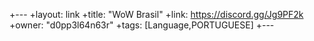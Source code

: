 +---
 +layout: link
 +title: "WoW Brasil"
 +link: https://discord.gg/Jg9PF2k
 +owner: "d0pp3l64n63r"
 +tags: [Language,PORTUGUESE]
 +---
